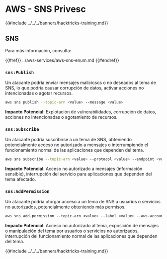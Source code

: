 # AWS - SNS Privesc

{{#include ../../../banners/hacktricks-training.md}}

## SNS

Para más información, consulta:

{{#ref}}
../aws-services/aws-sns-enum.md
{{#endref}}

### `sns:Publish`

Un atacante podría enviar mensajes maliciosos o no deseados al tema de SNS, lo que podría causar corrupción de datos, activar acciones no intencionadas o agotar recursos.
```bash
aws sns publish --topic-arn <value> --message <value>
```
**Impacto Potencial**: Explotación de vulnerabilidades, corrupción de datos, acciones no intencionadas o agotamiento de recursos.

### `sns:Subscribe`

Un atacante podría suscribirse a un tema de SNS, obteniendo potencialmente acceso no autorizado a mensajes o interrumpiendo el funcionamiento normal de las aplicaciones que dependen del tema.
```bash
aws sns subscribe --topic-arn <value> --protocol <value> --endpoint <value>
```
**Impacto Potencial**: Acceso no autorizado a mensajes (información sensible), interrupción del servicio para aplicaciones que dependen del tema afectado.

### `sns:AddPermission`

Un atacante podría otorgar acceso a un tema de SNS a usuarios o servicios no autorizados, potencialmente obteniendo más permisos.
```css
aws sns add-permission --topic-arn <value> --label <value> --aws-account-id <value> --action-name <value>
```
**Impacto Potencial**: Acceso no autorizado al tema, exposición de mensajes o manipulación del tema por usuarios o servicios no autorizados, interrupción del funcionamiento normal de las aplicaciones que dependen del tema.

{{#include ../../../banners/hacktricks-training.md}}
